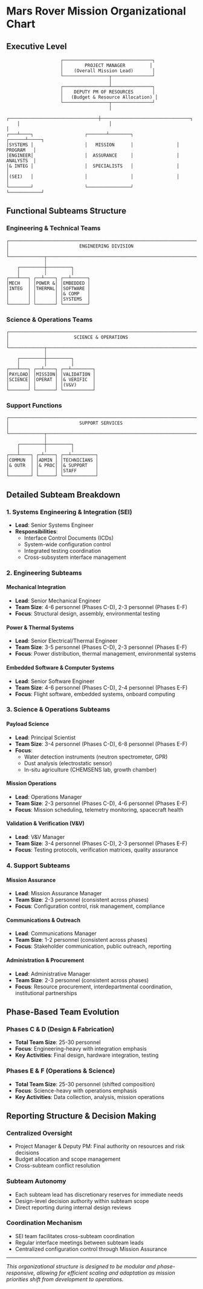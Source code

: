 # Mars Rover Mission Organizational Chart

## Executive Level
```
                    ┌─────────────────────────────────┐
                    │        PROJECT MANAGER         │
                    │    (Overall Mission Lead)       │
                    └─────────────────┬───────────────┘
                                      │
                    ┌─────────────────┴───────────────┐
                    │    DEPUTY PM OF RESOURCES       │
                    │   (Budget & Resource Allocation) │
                    └─────────────────┬───────────────┘
                                      │
    ┌─────────────────────────────────┼─────────────────────────────────┐
    │                                 │                                 │
┌───┴────┐                   ┌───────┴────────┐                ┌──────┴─────┐
│SYSTEMS │                   │   MISSION      │                │  PROGRAM   │
│ENGINEER│                   │  ASSURANCE     │                │  ANALYSTS  │
│& INTEG │                   │  SPECIALISTS   │                │            │
│(SEI)   │                   │                │                │            │
└────────┘                   └────────────────┘                └────────────┘
```

## Functional Subteams Structure

### Engineering & Technical Teams
```
┌─────────────────────────────────────────────────────────────────────────┐
│                          ENGINEERING DIVISION                           │
└─────────────┬───────────────────────────────────────────────────────────┘
              │
    ┌─────────┼─────────┐
    │         │         │
┌───┴───┐ ┌──┴────┐ ┌──┴──────┐
│MECH   │ │POWER &│ │EMBEDDED │
│INTEG  │ │THERMAL│ │SOFTWARE │
│       │ │       │ │& COMP   │
│       │ │       │ │SYSTEMS  │
└───────┘ └───────┘ └─────────┘
```

### Science & Operations Teams
```
┌─────────────────────────────────────────────────────────────────────────┐
│                        SCIENCE & OPERATIONS                             │
└─────────────┬───────────────────────────────────────────────────────────┘
              │
    ┌─────────┼─────────┐
    │         │         │
┌───┴───┐ ┌──┴────┐ ┌──┴────────┐
│PAYLOAD│ │MISSION│ │VALIDATION │
│SCIENCE│ │OPERAT │ │& VERIFIC  │
│       │ │       │ │(V&V)      │
└───────┘ └───────┘ └───────────┘
```

### Support Functions
```
┌─────────────────────────────────────────────────────────────────────────┐
│                          SUPPORT SERVICES                               │
└─────────────┬───────────────────────────────────────────────────────────┘
              │
    ┌─────────┼─────────┐
    │         │         │
┌───┴────┐ ┌─┴────┐ ┌──┴─────────┐
│COMMUN  │ │ADMIN │ │TECHNICIANS │
│& OUTR  │ │& PROC│ │& SUPPORT   │
│        │ │      │ │STAFF       │
└────────┘ └──────┘ └────────────┘
```

## Detailed Subteam Breakdown

### 1. **Systems Engineering & Integration (SEI)**
- **Lead**: Senior Systems Engineer
- **Responsibilities**: 
  - Interface Control Documents (ICDs)
  - System-wide configuration control
  - Integrated testing coordination
  - Cross-subsystem interface management

### 2. **Engineering Subteams**

#### **Mechanical Integration**
- **Lead**: Senior Mechanical Engineer
- **Team Size**: 4-6 personnel (Phases C-D), 2-3 personnel (Phases E-F)
- **Focus**: Structural design, assembly, environmental testing

#### **Power & Thermal Systems**
- **Lead**: Senior Electrical/Thermal Engineer  
- **Team Size**: 3-5 personnel (Phases C-D), 2-3 personnel (Phases E-F)
- **Focus**: Power distribution, thermal management, environmental systems

#### **Embedded Software & Computer Systems**
- **Lead**: Senior Software Engineer
- **Team Size**: 4-6 personnel (Phases C-D), 2-4 personnel (Phases E-F)
- **Focus**: Flight software, embedded systems, onboard computing

### 3. **Science & Operations Subteams**

#### **Payload Science**
- **Lead**: Principal Scientist
- **Team Size**: 3-4 personnel (Phases C-D), 6-8 personnel (Phases E-F)
- **Focus**: 
  - Water detection instruments (neutron spectrometer, GPR)
  - Dust analysis (electrostatic sensor)
  - In-situ agriculture (CHEMSENS lab, growth chamber)

#### **Mission Operations**
- **Lead**: Operations Manager
- **Team Size**: 2-3 personnel (Phases C-D), 4-6 personnel (Phases E-F)
- **Focus**: Mission scheduling, telemetry monitoring, spacecraft health

#### **Validation & Verification (V&V)**
- **Lead**: V&V Manager
- **Team Size**: 3-4 personnel (Phases C-D), 2-3 personnel (Phases E-F)
- **Focus**: Testing protocols, verification matrices, quality assurance

### 4. **Support Subteams**

#### **Mission Assurance**
- **Lead**: Mission Assurance Manager
- **Team Size**: 2-3 personnel (consistent across phases)
- **Focus**: Configuration control, risk management, compliance

#### **Communications & Outreach**
- **Lead**: Communications Manager
- **Team Size**: 1-2 personnel (consistent across phases)
- **Focus**: Stakeholder communication, public outreach, reporting

#### **Administration & Procurement**
- **Lead**: Administrative Manager
- **Team Size**: 2-3 personnel (consistent across phases)
- **Focus**: Resource procurement, interdepartmental coordination, institutional partnerships

## Phase-Based Team Evolution

### **Phases C & D (Design & Fabrication)**
- **Total Team Size**: 25-30 personnel
- **Focus**: Engineering-heavy with integration emphasis
- **Key Activities**: Final design, hardware integration, testing

### **Phases E & F (Operations & Science)**
- **Total Team Size**: 25-30 personnel (shifted composition)
- **Focus**: Science-heavy with operations emphasis  
- **Key Activities**: Data collection, analysis, mission operations

## Reporting Structure & Decision Making

### **Centralized Oversight**
- Project Manager & Deputy PM: Final authority on resources and risk decisions
- Budget allocation and scope management
- Cross-subteam conflict resolution

### **Subteam Autonomy**
- Each subteam lead has discretionary reserves for immediate needs
- Design-level decision authority within subteam scope
- Direct reporting during internal design reviews

### **Coordination Mechanism**
- SEI team facilitates cross-subteam coordination
- Regular interface meetings between subteam leads
- Centralized configuration control through Mission Assurance

---

*This organizational structure is designed to be modular and phase-responsive, allowing for efficient scaling and adaptation as mission priorities shift from development to operations.*
